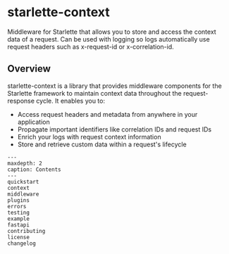 # starlette-context

Middleware for Starlette that allows you to store and access the context data of a request. Can be used with logging so logs automatically use request headers such as x-request-id or x-correlation-id.

## Overview

starlette-context is a library that provides middleware components for the Starlette framework to maintain context data throughout the request-response cycle. It enables you to:

- Access request headers and metadata from anywhere in your application
- Propagate important identifiers like correlation IDs and request IDs 
- Enrich your logs with request context information
- Store and retrieve custom data within a request's lifecycle

```{toctree}
---
maxdepth: 2
caption: Contents
---
quickstart
context
middleware
plugins
errors
testing
example
fastapi
contributing
license
changelog
```